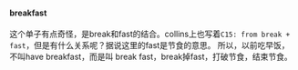 #### breakfast
这个单子有点奇怪，是break和fast的结合。collins上也写着`C15: from break + fast`，但是有什么关系呢？据说这里的fast是节食的意思。
所以，以前吃早饭，不叫have breakfast，而是叫 break fast，break掉fast，打破节食，结束节食。
